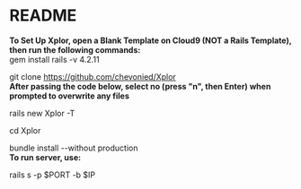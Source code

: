 # README

**To Set Up Xplor, open a Blank Template on Cloud9 (NOT a Rails Template), then run the following commands:**
<br>
gem install rails -v 4.2.11

git clone https://github.com/chevonied/Xplor
<br>
**After passing the code below, select no (press "n", then Enter) when prompted to overwrite any files**

rails new Xplor -T

cd Xplor

bundle install --without production
<br>
**To run server, use:**

rails s -p $PORT -b $IP
